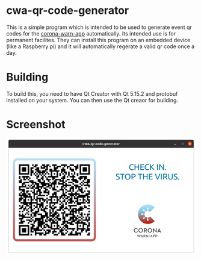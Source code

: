 # cwa-qr-code-generator
This is a simple program which is intended to be used to generate event qr codes for the [corona-warn-app]() automatically.
Its intended use is for permanent facilites. They can install this program on an embedded device (like a Raspberry pi) and it will automatically regerate a valid qr code once a day.

# Building
To build this, you need to have Qt Creator with Qt 5.15.2 and protobuf installed on your system. You can then use the Qt creaor for building.

# Screenshot
![screenshot](https://github.com/CodeCrafter912/cwa-qr-code-generator/blob/main/resources/screenshots/example.png)
